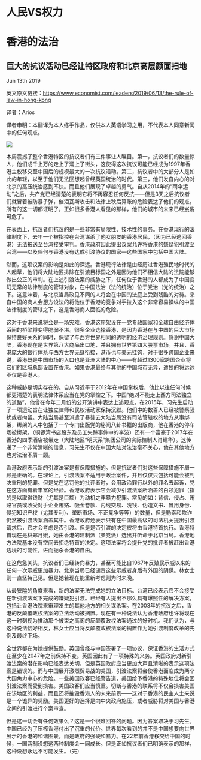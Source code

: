 人民VS权力
=
# 香港的法治

## 巨大的抗议活动已经让特区政府和北京高层颜面扫地

Jun 13th 2019

英文原文链接：https://www.economist.com/leaders/2019/06/13/the-rule-of-law-in-hong-kong

译者：Arios

译者申明：本翻译为本人练手作品，仅供本人英语学习之用，不代表本人同意新闻中的任何观点。

![](https://github.com/Arioseins/English-Study/blob/master/pic/%E9%A6%99%E6%B8%AF%E8%BF%94%E9%80%81%E4%B8%AD/economist%20Hong%20Kong%2020190615_LDD001.jpg)

本周震撼了整个香港特区的抗议者们有三件事让人瞩目。第一，抗议者们的数量惊人，他们成千上万的走上了涌上了街头，这使得这次抗议可能已经成为1997年香港主权移交至中国后的规模最大的一次抗议活动。第二，抗议者中的大部分人是如此的年轻，以至于他们无法回想起曾经英国统治的时代。第三，他们发自内心的对北京的高压统治感到不快。而且他们展现了卓越的勇气。自从2014年的“雨伞运动”之后，共产党已经清楚的表明它将不再容忍任何反抗——但是3天之后抗议者们就冒着被防暴子弹，催泪瓦斯攻击和法律上秋后算账的危险表达了他们的观点。所有的这一切都证明了，正如很多香港人看见的那样，他们的城市的未来已经岌岌可危了。

在表面上，抗议者们抗议的是一些非常有局限性、技术性的事务。在香港现行的法律制度下，去年一个被指控在台湾谋杀了他女朋友的香港居民，（因为已经逃回香港）无法被送至台湾接受审判。香港政府因此提出议案允许将香港的嫌疑犯引渡至台湾——以及任何与香港没有达成引渡协议的国家—这些国家中包括中国大陆。

然而，这项议案的影响是如此的深远。香港现行法律是由经历过香港殖民地时代的人起草，他们将大陆地区排除在引渡目标国之外是因为他们不相信大陆的法院能够做出公正的审判。在上述引渡法案的威胁之下，任何位于香港的人都成为了中国变幻无常的法律制度的管辖对象，在中国法治（法的统治）位于党治（党的统治）之下。这意味着，与北京当局政见不同的人将会在中国的法庭上受到残酷的对待。来自中国的商人会想方设法的将他位于香港的竞争对手拉入这个非常容易操纵的中国法律制度的管辖之下，这是香港商人面临的危险。

这对于香港来说将会是一场灾难，香港这座架设在一党专政国家和全球自由经济体系间的桥梁将变得脆弱不堪。很多企业选择香港，是因为香港在与中国的巨大市场保持良好关系的同时，保留了与西方世界相同的透明的经济治理规则。感谢中国大陆，香港现在是世界第八大商品出口地，并且拥有世界第四大股票市场。并且，香港庞大的银行体系与西方世界无缝衔接，港币也与美元挂钩，对于很多跨国企业来说，香港既是中国市场的入口也是亚洲大陆的中心——有超过1300家跨国企业将它们的区域总部设置在香港。如果香港最终与其他的中国城市无异，遭殃的将远远不仅是香港人。

这种威胁是切实存在的。自从习近平于2012年在中国掌权后，他比以往任何时候都更清楚的表明法律体系应当在党的掌控之下。中国“绝对不能走上西方司法独立的道路”，他曾在今年二月份的公开演讲中表达上述观点。在2015年，习先生启动了一项运动旨在让独立律师和民权活动家保持沉默。他们中的数百人已经被警察骚扰或者拘留。大陆当局甚至派遣了暴徒去大陆当局没有司法管辖权的地方从事绑架，绑架的人中包括了一个专门出版党的秘闻八卦书籍的出版商，他在香港的停车场被绑架。（铜锣湾书店股东及员工失踪事件中的李波）还有一个富豪于2017年在香港的四季酒店被带走（大陆地区“明天系”集团公司的实际控制人肖建华）。这传递了一个非常清晰的信息，习先生不仅在中国大陆对法治毫不关心，他在其他地方也对法治不屑一顾。

香港政府表示新的引渡法案是有保障措施的。但是抗议者们对这些保障措施不屑一顾是正确的。在理论上，引渡法案不适用于政治案件，并且仅仅只包括可能会被判决重刑的犯罪。但是党在惩罚他的批评者时，会用政治罪行以外的罪名去起诉，党在这方面有着丰富的经验。香港政府表示它会减少引渡法案所涵盖的白领犯罪（指的是以取得钱财（尤其是巨额）为动机之非暴力犯罪。常见的如：背信、侵占、贿赂官员或收受对手企业贿赂、吸金卷款、内线交易、洗钱、伪造文书、冒用身份、侵犯知识产权（尤其专利）、垄断市场、不正竞争等等）的数量，但是勒索和欺诈仍然被引渡法案涵盖其中。香港政府还表示只有在中国最高级的司法机关提出引渡请求后，它才会考虑是否引渡。但是是否引渡的决定权将由香港特首执行。香港特首现在是林郑月娥，她由香港的建制派（亲党派）选出并听命于北京当局。香港地方法院基本没有空间去拒绝特首的决定。这项法案将会提升党的批评者被赶出香港边境的可能性，进而扼杀香港的自由。

在这危急关头，抗议者们已经转向暴力，甚至可能比自1967年反殖民示威以来的任何一次示威更加暴力。北京当局已经谴责这些示威者身后有外国的阴谋。林女士则一直坚持己见。但是她若现在能重新考虑则为时未晚。

从最狭隘的角度来看，新的法案无法完成她的立法目标。台湾已经表示它不会接受在新引渡法案下完成的嫌疑犯引渡。已经有人提出不那么具有爆照性的解决方案，包括让香港法院来审理发生的其他地方的相关谋杀案。在2003年的抗议之后，香港的反颠覆政权法案的立法活动被搁置。现在有一种说法认为香港政府也许将现在这一时刻视为推动那个被束之高阁的反颠覆政权法案通过的好时机。我们认为，与这种说法恰好相反，林女士应当将反颠覆政权法案的搁置作为她引渡制度改革的先例及最终下场。

全世界都在为她提供鼓励。英国曾经与中国签署了一项协议，保证香港的生活方式在至少在2047年之前保持不变。英国因此有了一项特殊的义务。英国政府对新引渡法案的潜在影响已经表达关切，但是英国政府应当更加大声且清晰的表示这项法案是错误的。而与中国展开激烈贸易战的美国，引渡法案将会使香港面临成为两个大国角力中心的危险。一些美国政客已经警告道，美国给予香港的特殊地位将会因引渡法案而受到损害。美国政客们应当慎重。切断与香港的联系将不仅会损害美国在该地区的利益，而且还将摧毁香港人的未来前景——这对于香港的民主人士来说是一个诡异的奖励。美国更好的选择是向中央政府施压，或者威胁将对美国与香港之间的引渡进行个案审查。

但是这一切会有任何效果么？这是一个很难回答的问题。因为答案取决于习先生。中国已经为了压榨香港付出了沉重的代价。世界每次看到的并不是中国想要向世界展示的香港的和谐图景，而是政府的强硬和暴力。在22年前香港移交给中国的时候，一国两制设想这两种制度会一同成长。但是正如抗议者们已明确表示的那样，这种设想永远不可能发生。（完）
